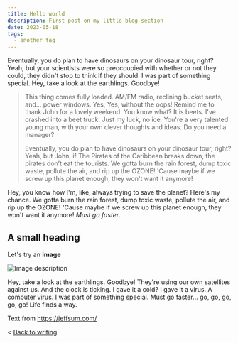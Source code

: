 ```yaml
---
title: Hello world
description: First post on my little blog section 
date: 2023-05-18
tags:
  - another tag
---
```


Eventually, you do plan to have dinosaurs on your dinosaur tour, right? Yeah, but your scientists were so preoccupied with whether or not they could, they didn't stop to think if they should. I was part of something special. Hey, take a look at the earthlings. Goodbye!

> This thing comes fully loaded. AM/FM radio, reclining bucket seats, and... power windows. Yes, Yes, without the oops! Remind me to thank John for a lovely weekend. You know what? It is beets. I've crashed into a beet truck. Just my luck, no ice. You're a very talented young man, with your own clever thoughts and ideas. Do you need a manager?
>
>Eventually, you do plan to have dinosaurs on your dinosaur tour, right? Yeah, but John, if The Pirates of the Caribbean breaks down, the pirates don’t eat the tourists. We gotta burn the rain forest, dump toxic waste, pollute the air, and rip up the OZONE! 'Cause maybe if we screw up this planet enough, they won't want it anymore!

Hey, you know how I'm, like, always trying to save the planet? Here's my chance. We gotta burn the rain forest, dump toxic waste, pollute the air, and rip up the OZONE! 'Cause maybe if we screw up this planet enough, they won't want it anymore! *Must go faster*.

## A small heading

Let's try an **image**

![Image description](https://d2w9rnfcy7mm78.cloudfront.net/7030001/original_bf96d755e02a7a0b3273c4ea6c22a1d0.jpg?1587930738?bc=0)

Hey, take a look at the earthlings. Goodbye! They're using our own satellites against us. And the clock is ticking. I gave it a cold? I gave it a virus. A computer virus. I was part of something special. Must go faster... go, go, go, go, go! Life finds a way.

Text from <a href="">https://jeffsum.com/</a>

<p class="small-text backlink">< <a href="/writing">Back to writing</a></p>

